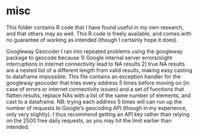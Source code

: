 # misc
This folder contains R code that I have found useful in my own research, and that others may as well. This R code is freely available, and comes with no guarantee of working as intended (though I certainly hope it does). 

Googleway Geocoder
I ran into repeated problems using the googleway package to geocode because  1) Google internal server errors/slight interruptions in internet connectivity lead to NA results 2) true NA results are a nested list of a different length from valid results, making easy casting to dataframe impossible. This file contains an exception handler for the googleway geocoder that tries every address 5 times before moving on (in case of errors or internet connectivity issues) and a set of functions that flatten results, replace NAs with a list of the same number of elements, and cast to a dataframe. 
NB: trying each address 5 times will can run up the number of requests to Google's geocoding API (though in my experience, only very slightly). I thus recommend getting an API key rather than relying on the 2500 free daily requests, as you may hit the limit earlier than intended.
